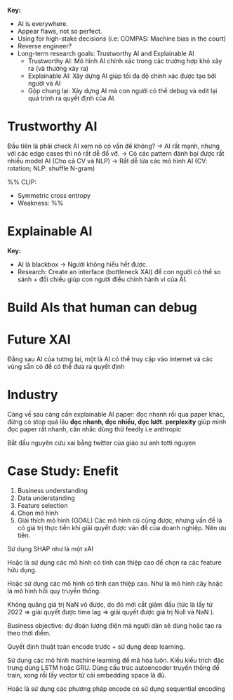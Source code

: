 **Key:**
- AI is everywhere.
- Appear flaws, not so perfect.
- Using for high-stake decisions (i.e: COMPAS: Machine bias in the court)
- Reverse engineer? 
- Long-term research goals: Trustworthy AI and Explainable AI 
	- Trustworthy AI: Mô hình AI chính xác trong các trường hợp khó xảy ra (và thường xảy ra)
	- Explainable AI: Xây dựng AI giúp tối đa độ chính xác được tạo bởi người và AI
	- Gộp chung lại: Xây dựng AI mà con người có thể debug và edit lại quá trình ra quyết định của AI. 

# Trustworthy AI
Đầu tiên là phải check AI xem nó có vấn đề không?
-> AI rất mạnh, nhưng với các edge cases thì nó rất dễ đổ vỡ.
-> Có các pattern đánh bại được rất nhiều model AI (Cho cả CV và NLP)
-> Rất dễ lừa các mô hình AI (CV: rotation; NLP: shuffle N-gram)

%% CLIP:
- Symmetric cross entropy
- Weakness:  %%
# Explainable AI 
**Key:**
- AI là blackbox -> Người không hiểu hết được. 
- Research: Create an interface (bottleneck XAI) để con người có thể so sánh + đối chiếu giúp con người điều chỉnh hành vi của AI. 
# Build AIs that human can debug 

# Future XAI 
Đằng sau AI của tương lai, một là AI có thể truy cập vào internet và các vùng sẵn có để có thể đưa ra quyết định

# Industry
Càng về sau càng cần explainable AI
paper: đọc nhanh rồi qua paper khác, đừng có stop quá lâu **đọc nhanh, đọc nhiều, đọc lướt**. 
**perplexity** giúp mình đọc paper rất nhanh, cân nhắc dùng thử
feedly
i.e anthropic

Bắt đầu nguyên cứu xai bằng twitter của giáo sư anh totti nguyen 

# Case Study: Enefit
1. Business understanding
2. Data understanding
3. Feature selection 
4. Chọn mô hình 
5. Giải thích mô hình (GOAL)
Các mô hình cũ cũng được, nhưng vấn đề là có giá trị thực tiễn khi giải quyết được ván đề của doanh nghiệp. Nên ưu tiên. 

Sử dụng SHAP như là một xAI

Hoặc là sử dụng các mô hình có tính can thiệp cao để chọn ra các feature hữu dụng. 

Hoặc sử dụng các mô hình có tính can thiệp cao. 
Như là mô hình cây hoặc là mô hình hồi quy truyền thống. 

 Không quăng giá trị NaN vô được, do đó mới cắt giảm đầu (tức là lấy từ 2022 => giải quyết được time lag => giải quyết được giá trị Null và NaN ).

Business objective: dự đoán lượng điện mà người dân sẽ dùng hoặc tạo ra theo thời điểm. 

Quyết định thuật toán encode trước + sử dụng deep learning. 

Sử dụng các mô hình machine learning để mã hóa luôn. Kiểu kiểu trích đặc trưng dùng LSTM hoặc GRU. Dùng cấu trúc autoencoder truyền thống để train, xong rồi lấy vector từ cái embedding space là đủ.

Hoặc là sử dụng các phương pháp encode có sử dụng sequential encoding